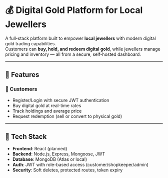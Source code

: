 # 💰 Digital Gold Platform for Local Jewellers

A full-stack platform built to empower **local jewellers** with modern digital gold trading capabilities.  
Customers can **buy, hold, and redeem digital gold**, while jewellers manage pricing and inventory — all from a secure, self-hosted dashboard.

---

## 🚀 Features

### 👤 Customers
- Register/Login with secure JWT authentication
- Buy digital gold at real-time rates
- Track holdings and average price
- Request redemption (sell or convert to physical gold)

---

## 🧱 Tech Stack

- **Frontend**: React (planned)
- **Backend**: Node.js, Express, Mongoose, JWT
- **Database**: MongoDB (Atlas or local)
- **Auth**: JWT with role-based access (customer/shopkeeper/admin)
- **Security**: Soft deletes, protected routes, token expiry


